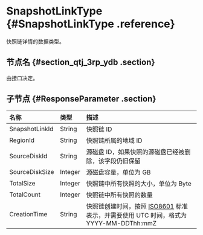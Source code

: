 # SnapshotLinkType {#SnapshotLinkType .reference}

快照链详情的数据类型。

## 节点名 {#section_qtj_3rp_ydb .section}

由接口决定。

## 子节点 {#ResponseParameter .section}

|名称|类型|描述|
|:-|:-|:-|
|SnapshotLinkId|String|快照链 ID|
|RegionId|String|快照链所属的地域 ID|
|SourceDiskId|String|源磁盘 ID，如果快照的源磁盘已经被删除，该字段仍旧保留|
|SourceDiskSize|Integer|源磁盘容量，单位为 GB|
|TotalSize|Integer|快照链中所有快照的大小，单位为 Byte|
|TotalCount|Integer|快照链中所有快照的数量|
|CreationTime|String|快照链创建时间，按照 [ISO8601](intl.zh-CN/API参考/附录/时间格式.md#) 标准表示，并需要使用 UTC 时间，格式为 YYYY-MM-DDThh:mmZ|

